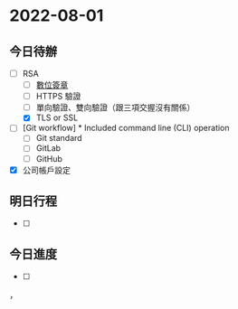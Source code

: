 #  2022-08-01
## 今日待辦
- [ ] RSA 
	- [ ] [數位簽章](演算法/數位簽章.md)
	- [ ] HTTPS 驗證
	- [ ] 單向驗證、雙向驗證（跟三項交握沒有關係）
	- [x] TLS or SSL
- [ ] [Git workflow] * Included command line (CLI) operation
	- [ ] Git standard
	- [ ] GitLab
	- [ ] GitHub
- [x] 公司帳戶設定 

## 明日行程
- [ ] 


## 今日進度
- [ ] 


，
